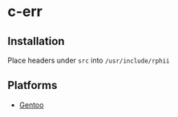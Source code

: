 # c-err

## Installation

Place headers under `src` into `/usr/include/rphii`

## Platforms

- [Gentoo](https://github.com/rphii/gentoo-ebuilds)

